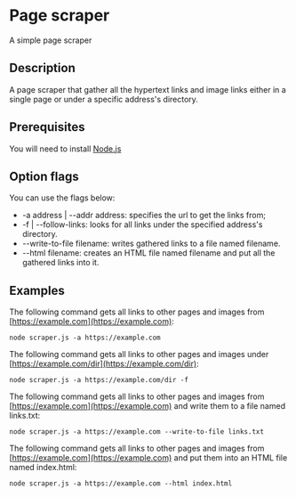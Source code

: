 # Page scraper
A simple page scraper

## Description
A page scraper that gather all the hypertext links and image links either in a single page or under a specific address's directory.

## Prerequisites
You will need to install [Node.js](https://nodejs.org/en/)

## Option flags
You can use the flags below:
* -a address | --addr address: specifies the url to get the links from;
* -f | --follow-links: looks for all links under the specified address's directory.
* --write-to-file filename: writes gathered links to a file named filename.  
* --html filename: creates an HTML file named filename and put all the gathered links into it.

## Examples
The following command gets all links to other pages and images from [https://example.com](https://example.com):

```
node scraper.js -a https://example.com
```

The following command gets all links to other pages and images under [https://example.com/dir](https://example.com/dir):

```
node scraper.js -a https://example.com/dir -f
```

The following command gets all links to other pages and images from [https://example.com](https://example.com) and write them to a file named links.txt:

```
node scraper.js -a https://example.com --write-to-file links.txt
```

The following command gets all links to other pages and images from [https://example.com](https://example.com) and put them into an HTML file named index.html:

```
node scraper.js -a https://example.com --html index.html
```
